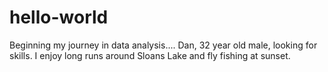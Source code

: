 # hello-world
Beginning my journey in data analysis....
Dan, 32 year old male, looking for skills. I enjoy long runs around Sloans Lake and fly fishing at sunset.
